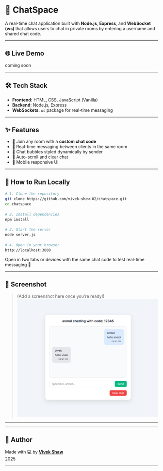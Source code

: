 # 💬 ChatSpace

A real-time chat application built with **Node.js**, **Express**, and **WebSocket (ws)** that allows users to chat in private rooms by entering a username and shared chat code.

---

## 🌐 Live Demo
coming soon

---

## 🛠 Tech Stack

- **Frontend:** HTML, CSS, JavaScript (Vanilla)
- **Backend:** Node.js, Express
- **WebSockets:** `ws` package for real-time messaging

---

## ✨ Features

- 🔐 Join any room with a **custom chat code**
- 💬 Real-time messaging between clients in the same room
- 🧾 Chat bubbles styled dynamically by sender
- 🔄 Auto-scroll and clear chat
- 📱 Mobile responsive UI

---

## 🧪 How to Run Locally

```bash
# 1. Clone the repository
git clone https://github.com/vivek-shaw-02/chatspace.git
cd chatspace

# 2. Install dependencies
npm install

# 3. Start the server
node server.js

# 4. Open in your browser
http://localhost:3000
```

Open in two tabs or devices with the same chat code to test real-time messaging 🔁

---

## 📸 Screenshot

> (Add a screenshot here once you're ready!)
![chatspace preview](./screenshot.PNG)

---


---

## 🙌 Author

Made with 💻 by **[Vivek Shaw](https://github.com/vivek-shaw-02)**  
2025

---

